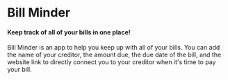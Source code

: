 <h1>Bill Minder</h1>
<h4>Keep track of all of your bills in one place!</h4>
<p>Bill Minder is an app to help you keep up with all of your bills. You can add the name of your creditor, the amount due, the due date of the bill, and the website link to directly connect you to your creditor when it's time to pay your bill.</p>
